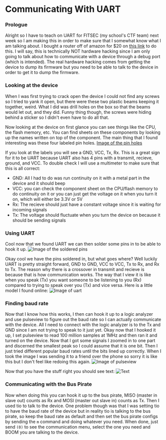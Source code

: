 # Communicating With UART

### Prologue
Alright so I have to teach on UART for FITSEC (my school's CTF team) next week so I am making this in order to make sure that I somewhat know what I am talking about. I bought a router off of amazon for $20 on [this link](https://www.amazon.com/Setup-Wireless-Wi-Fi-Router-Internet/dp/B0CGLWPS5T?th=1) to do this. 
I will say, this is technically NOT hardware hacking since I am only going to talk about how to communicate with a device through a debug port (which is intended). The real hardware hacking comes from getting the device to dump its firmware but you need to be able to talk to the device in order to get it to dump the firmware.

### Looking at the device
When I was first trying to crack open the device I could not find any screws so I tried to yank it open, but there were these two plastic beams keeping it together, weird. What I did was drill holes on the box so that the beams would let out, and they did. Funny thing though, the screws were hiding behind a sticker so I didn't even have to do all that.

Now looking at the device on first glance you can see things like the CPU, the flash memory, etc. You can find sheets on these components by looking up the names written on top of the component. The main thing that I found interesting was these four labeled pin holes.
[Image of the pin holes](./images/IMG_4681.jpeg "lookie here")

If you look at the labels you will see a GND, VCC, Tx, Rx. This is a great sign for it to be UART because UART also has 4 pins with a transmit, recieve, ground, and VCC. To double check I will use a multimeter to make sure that this is all correct:
 - GND: All I had to do was run continuity on it with a metal part in the device and it should beep
 - VCC: you can check the component sheet on the CPU/flash memory to do continuity on it or you can just get the voltage on it when you turn it on, which will either be 3.3V or 5V
 - Rx: The recieve should just have a constant voltage since it is waiting for incoming signals
 - Tx: The voltage should fluctuate when you turn the device on because it should be sending signals

### Using UART
Cool now that we found UART we can then solder some pins in to be able to hook it up.
![Image of the soldered pins](./images/IMG_4733.jpeg "lookie here")

Okay cool we have the pins soldered in, but what goes where? Well luckily UART is pretty straight forward, GND to GND, VCC to VCC, Tx to Rx, and Rx to Tx. The reason why there is a crossover in transmit and recieve is because that is how communication works. The way that I view it is like when you speak (Tx) you want someone to be listening to you (Rx) compared to trying to speak over you (Tx) and vice versa. Here is a little model I found online:
![Image of uart](./images/uart.png "lookie here")

### Finding baud rate
Now that I know how this works, I then can hook it up to a logic analyzer and use pulseview to figure out the baud rate so I can actually communicate with the device. All I need to connect with the logic analyzer is to the Tx and GND since I am not trying to speak to it just yet. 
Okay now that I hooked it up, I set pulseview to read 100 million samples at 1MHz and then ran it and turned on the device. 
Now that I got some signals I zoomed in to one part and discerned the smallest peak so I could assume that it is one bit. Then I just tried different popular baud rates until the bits lined up correctly. When I took the image I was sending it to a friend over the phone so sorry it is like this but I don't feel like redoing this again.
![Image of pulseview](./images/IMG_4735.jpeg "lookie here")

Now that you have the stuff right you should see text:
![Text](./images/IMG_4681.jpeg "lookie here")

### Communicating with the Bus Pirate
Now when doing this you can hook it up to the bus pirate, MISO (master in slave out) counts as Rx and MOSI (master out slave in) counts as Tx. Then I used tio to talk to the device.
One problem though was that I was setting tio to have the baud rate of the device but in reality tio is talking to the bus pirate, so keep the baud rate as default and then set the bus pirate configs by sending the `m` command and doing whatever you need. When done, just send `(0)` to see the communication menu, select the one you need and BOOM you are talking to the device.


